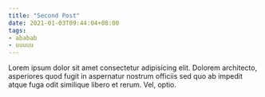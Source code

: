 ```yaml
---
title: "Second Post"
date: 2021-01-03T09:44:04+08:00
tags:
- ababab
- uuuuu
---
```


Lorem ipsum dolor sit amet consectetur adipisicing elit. Dolorem architecto, asperiores quod fugit in aspernatur nostrum officiis sed quo ab impedit atque fuga odit similique libero et rerum. Vel, optio.